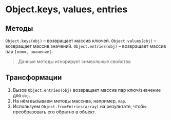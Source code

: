# Object.keys, values, entries

## Методы

`Object.keys(obj)` – возвращает массив ключей.
`Object.values(obj)` – возвращает массив значений.
`Object.entries(obj)` – возвращает массив пар `[ключ, значение]`.

> Данные методы игнорирует символьные свойства

## Трансформации

1. Вызов `Object.entries(obj)` возвращает массив пар ключ/значение для `obj`.
2. На нём вызываем методы массива, например, `map`.
3. Используем `Object.fromEntries(array)` на результате, чтобы преобразовать его обратно в объект.

